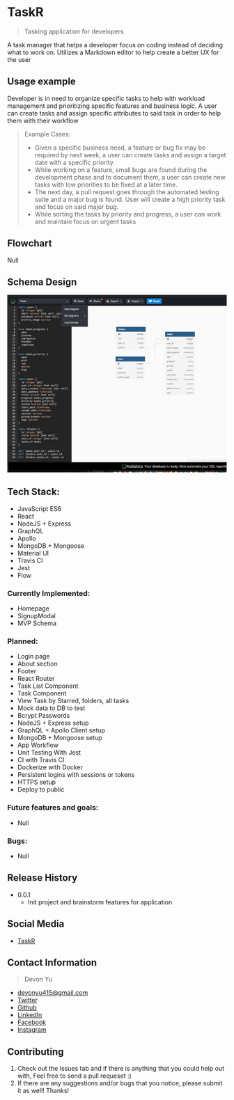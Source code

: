 # TaskR

> Tasking application for developers

A task manager that helps a developer focus on coding instead of deciding what to work on.  Utilizes a Markdown editor to help create a 
better UX for the user

## Usage example

Developer is in need to organize specific tasks to help with workload management and prioritizing specific features and business logic.
A user can create tasks and assign specific attributes to said task in order to help them with their workflow

> Example Cases:
> - Given a specific business need, a feature or bug fix may be required by next week,  a user can create tasks and assign a target date with a specific priority.
> - While working on a feature, small bugs are found during the development phase and to document them, a user can create new tasks with low priorities to be fixed at a later time.
> - The next day, a pull request goes through the automated testing suite and a major bug is found.  User will create a high priority task and focus on said major bug.
> - While sorting the tasks by priority and progress, a user can work and maintain focus on urgent tasks

## Flowchart
Null

## Schema Design
![Schema](https://github.com/devonyu/taskr/blob/master/images/taskrschema.jpg)

## Tech Stack: 
- JavaScript ES6
- React
- NodeJS + Express
- GraphQL
- Apollo
- MongoDB + Mongoose
- Material UI
- Travis CI
- Jest
- Flow

### Currently Implemented:
- Homepage
- SignupModal
- MVP Schema

### Planned:
- Login page
- About section
- Footer
- React Router
- Task List Component
- Task Component
- View Task by Starred, folders, all tasks
- Mock data to DB to test
- Bcrypt Passwords
- NodeJS + Express setup
- GraphQL + Apollo Client setup
- MongoDB + Mongoose setup
- App Workflow
- Unit Testing With Jest
- CI with Travis CI
- Dockerize with Docker
- Persistent logins with sessions or tokens
- HTTPS setup
- Deploy to public

### Future features and goals:
- Null

### Bugs:
- Null

## Release History
* 0.0.1
    * Init project and brainstorm features for application

## Social Media
- [TaskR](http://www.taskr.online)

## Contact Information
> Devon Yu 
- [devonyu415@gmail.com](mailto:devonyu415@gmail.com?subject=Hello)
- [Twitter](https://twitter.com/devonyu_) 
- [Github](https://github.com/devonyu/)
- [LinkedIn](https://linkedin.com/in/devonyu)
- [Facebook](https://facebook.com/devonyu)
- [Instagram](https://instagram.com/devonyu)

## Contributing
1. Check out the Issues tab and if there is anything that you could help out with, Feel free to send a pull requeset :)
2. If there are any suggestions and/or bugs that you notice, please submit it as well!  Thanks!